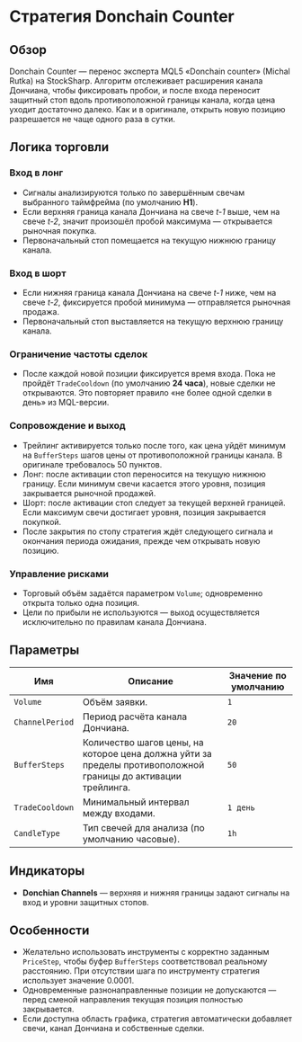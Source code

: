 # Стратегия Donchain Counter

## Обзор
Donchain Counter — перенос эксперта MQL5 «Donchain counter» (Michal Rutka) на StockSharp. Алгоритм отслеживает расширения канала Дончиана, чтобы фиксировать пробои, и после входа переносит защитный стоп вдоль противоположной границы канала, когда цена уходит достаточно далеко. Как и в оригинале, открыть новую позицию разрешается не чаще одного раза в сутки.

## Логика торговли
### Вход в лонг
- Сигналы анализируются только по завершённым свечам выбранного таймфрейма (по умолчанию **H1**).
- Если верхняя граница канала Дончиана на свече *t-1* выше, чем на свече *t-2*, значит произошёл пробой максимума — открывается рыночная покупка.
- Первоначальный стоп помещается на текущую нижнюю границу канала.

### Вход в шорт
- Если нижняя граница канала Дончиана на свече *t-1* ниже, чем на свече *t-2*, фиксируется пробой минимума — отправляется рыночная продажа.
- Первоначальный стоп выставляется на текущую верхнюю границу канала.

### Ограничение частоты сделок
- После каждой новой позиции фиксируется время входа. Пока не пройдёт `TradeCooldown` (по умолчанию **24 часа**), новые сделки не открываются. Это повторяет правило «не более одной сделки в день» из MQL-версии.

### Сопровождение и выход
- Трейлинг активируется только после того, как цена уйдёт минимум на `BufferSteps` шагов цены от противоположной границы канала. В оригинале требовалось 50 пунктов.
- Лонг: после активации стоп переносится на текущую нижнюю границу. Если минимум свечи касается этого уровня, позиция закрывается рыночной продажей.
- Шорт: после активации стоп следует за текущей верхней границей. Если максимум свечи достигает уровня, позиция закрывается покупкой.
- После закрытия по стопу стратегия ждёт следующего сигнала и окончания периода ожидания, прежде чем открывать новую позицию.

### Управление рисками
- Торговый объём задаётся параметром `Volume`; одновременно открыта только одна позиция.
- Цели по прибыли не используются — выход осуществляется исключительно по правилам канала Дончиана.

## Параметры
| Имя | Описание | Значение по умолчанию |
| --- | --- | --- |
| `Volume` | Объём заявки. | `1` |
| `ChannelPeriod` | Период расчёта канала Дончиана. | `20` |
| `BufferSteps` | Количество шагов цены, на которое цена должна уйти за пределы противоположной границы до активации трейлинга. | `50` |
| `TradeCooldown` | Минимальный интервал между входами. | `1 день` |
| `CandleType` | Тип свечей для анализа (по умолчанию часовые). | `1h` |

## Индикаторы
- **Donchian Channels** — верхняя и нижняя границы задают сигналы на вход и уровни защитных стопов.

## Особенности
- Желательно использовать инструменты с корректно заданным `PriceStep`, чтобы буфер `BufferSteps` соответствовал реальному расстоянию. При отсутствии шага по инструменту стратегия использует значение 0.0001.
- Одновременные разнонаправленные позиции не допускаются — перед сменой направления текущая позиция полностью закрывается.
- Если доступна область графика, стратегия автоматически добавляет свечи, канал Дончиана и собственные сделки.
